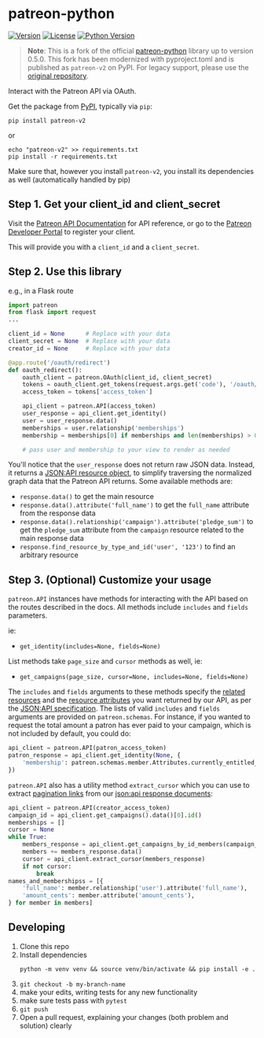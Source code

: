 # patreon-python

[![Version](https://img.shields.io/pypi/v/patreon-v2.svg?style=flat)](http://pypi.python.org/pypi/patreon-v2)
[![License](https://img.shields.io/pypi/l/patreon-v2.svg?style=flat)](http://pypi.python.org/pypi/patreon-v2)
[![Python Version](https://img.shields.io/pypi/pyversions/patreon-v2.svg?style=flat)](http://pypi.python.org/pypi/patreon-v2)

> **Note**: This is a fork of the official [patreon-python](https://github.com/Patreon/patreon-python) library up to version 0.5.0. This fork has been modernized with pyproject.toml and is published as `patreon-v2` on PyPI. For legacy support, please use the [original repository](https://github.com/Patreon/patreon-python).

Interact with the Patreon API via OAuth.

Get the package from [PyPI](https://pypi.python.org/pypi/patreon-v2), typically via `pip`:

```
pip install patreon-v2
```
or
```
echo "patreon-v2" >> requirements.txt
pip install -r requirements.txt
```

Make sure that, however you install `patreon-v2`,
you install its dependencies as well (automatically handled by pip)


Step 1. Get your client_id and client_secret
---
Visit the [Patreon API Documentation](https://docs.patreon.com/#introduction) for API reference,
or go to the [Patreon Developer Portal](https://www.patreon.com/portal) to register your client.

This will provide you with a `client_id` and a `client_secret`.


Step 2. Use this library
---
e.g., in a Flask route
```python
import patreon
from flask import request
...

client_id = None      # Replace with your data
client_secret = None  # Replace with your data
creator_id = None     # Replace with your data

@app.route('/oauth/redirect')
def oauth_redirect():
    oauth_client = patreon.OAuth(client_id, client_secret)
    tokens = oauth_client.get_tokens(request.args.get('code'), '/oauth/redirect')
    access_token = tokens['access_token']

    api_client = patreon.API(access_token)
    user_response = api_client.get_identity()
    user = user_response.data()
    memberships = user.relationship('memberships')
    membership = memberships[0] if memberships and len(memberships) > 0 else None

    # pass user and membership to your view to render as needed
```

You'll notice that the `user_response` does not return raw JSON data.
Instead, it returns a [JSON:API resource object](https://github.com/Patreon/patreon-python/blob/master/patreon/jsonapi/parser.py#L4),
to simplify traversing the normalized graph data that the Patreon API returns.
Some available methods are:
* `response.data()` to get the main resource
* `response.data().attribute('full_name')` to get the `full_name` attribute from the response data
* `response.data().relationship('campaign').attribute('pledge_sum')` to get the `pledge_sum` attribute from the `campaign` resource related to the main response data
* `response.find_resource_by_type_and_id('user', '123')` to find an arbitrary resource


Step 3. (Optional) Customize your usage
---
`patreon.API` instances have methods for interacting with the API based on the routes described in the docs.
All methods include `includes` and `fields` parameters.

ie:
* `get_identity(includes=None, fields=None)`

List methods take `page_size` and `cursor` methods as well, ie:
* `get_campaigns(page_size, cursor=None, includes=None, fields=None)`

The `includes` and `fields` arguments to these methods specify
the [related resources](http://jsonapi.org/format/#fetching-includes)
and the [resource attributes](http://jsonapi.org/format/#fetching-sparse-fieldsets)
you want returned by our API, as per the [JSON:API specification](http://jsonapi.org/).
The lists of valid `includes` and `fields` arguments are provided on `patreon.schemas`.
For instance, if you wanted to request the total amount a patron has ever paid to your campaign,
which is not included by default, you could do:
```python
api_client = patreon.API(patron_access_token)
patron_response = api_client.get_identity(None, {
    'membership': patreon.schemas.member.Attributes.currently_entitled_amount_cents
})
```

`patreon.API` also has a utility method `extract_cursor`
which you can use to extract [pagination links](http://jsonapi.org/format/#fetching-pagination)
from our [json:api response documents](http://jsonapi.org):
```python
api_client = patreon.API(creator_access_token)
campaign_id = api_client.get_campaigns().data()[0].id()
memberships = []
cursor = None
while True:
    members_response = api_client.get_campaigns_by_id_members(campaign_id, 10, cursor=cursor)
    members += members_response.data()
    cursor = api_client.extract_cursor(members_response)
    if not cursor:
        break
names_and_membershipss = [{
    'full_name': member.relationship('user').attribute('full_name'),
    'amount_cents': member.attribute('amount_cents'),
} for member in members]
```


Developing
---
1. Clone this repo
1. Install dependencies
    ```
    python -m venv venv && source venv/bin/activate && pip install -e .
    ```
1. `git checkout -b my-branch-name`
1. make your edits, writing tests for any new functionality
1. make sure tests pass with `pytest`
1. `git push`
1. Open a pull request, explaining your changes (both problem and solution) clearly
